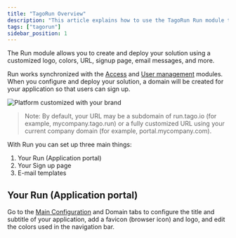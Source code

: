 ```yaml
---
title: "TagoRun Overview"
description: "This article explains how to use the TagoRun Run module to create and deploy a branded application portal, configure URLs and signup pages, and manage email templates."
tags: ["tagorun"]
sidebar_position: 1
---
```


The Run module allows you to create and deploy your solution using a customized logo, colors, URL, signup page, email messages, and more.

Run works synchronized with the [Access](/docs/tagoio/tagorun/access-management/) and [User management](/docs/tagoio/tagorun/getting-started/user-management) modules. When you configure and deploy your solution, a domain will be created for your application so that users can sign up.

![Platform customized with your brand](/docs_imagem/tagorun/tagorun-2.png)

> Note: By default, your URL may be a subdomain of run.tago.io (for example, mycompany.tago.run) or a fully customized URL using your current company domain (for example, portal.mycompany.com).

With Run you can set up three main things:
1. Your Run (Application portal)
2. Your Sign up page
3. E-mail templates

## Your Run (Application portal)
Go to the [Main Configuration](https://admin.tago.io/run) and Domain tabs to configure the title and subtitle of your application, add a favicon (browser icon) and logo, and edit the colors used in the navigation bar.
